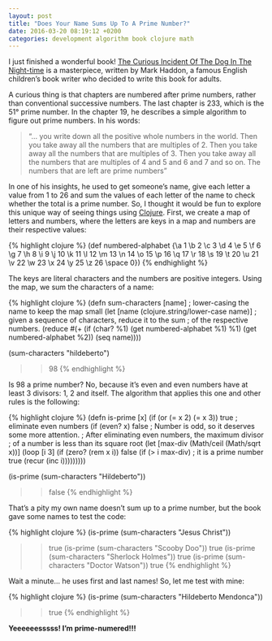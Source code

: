 ```yaml
---
layout: post
title: "Does Your Name Sums Up To A Prime Number?"
date: 2016-03-20 08:19:12 +0200
categories: development algorithm book clojure math
---
```


I just finished a wonderful book! [The Curious Incident Of The Dog In The Night-time](http://www.amazon.com/gp/product/0099470438/ref=as_li_tl?ie=UTF8&amp;camp=1789&amp;creative=9325&amp;creativeASIN=0099470438&amp;linkCode=as2&amp;tag=hildesblog-20&amp;linkId=ULJTKJYZNMOZOIE4) is a masterpiece, written by Mark Haddon, a famous English children’s book writer who decided to write this book for adults.

A curious thing is that chapters are numbered after prime numbers, rather than conventional successive numbers. The last chapter is 233, which is the 51° prime number. In the chapter 19, he describes a simple algorithm to figure out prime numbers. In his words:

> “… you write down all the positive whole numbers in the world. Then you take away all the numbers that are multiples of 2. Then you take away all the numbers that are multiples of 3. Then you take away all the numbers that are multiples of 4 and 5 and 6 and 7 and so on. The numbers that are left are prime numbers”

In one of his insights, he used to get someone’s name, give each letter a value from 1 to 26 and sum the values of each letter of the name to check whether the total is a prime number. So, I thought it would be fun to explore this unique way of seeing things using [Clojure](http://clojure.org). First, we create a map of letters and numbers, where the letters are keys in a map and numbers are their respective values:

{% highlight clojure %}
(def numbered-alphabet {\a 1  \b 2  \c 3  \d 4  \e 5  \f 6
                        \g 7  \h 8  \i 9  \j 10 \k 11 \l 12
                        \m 13 \n 14 \o 15 \p 16 \q 17 \r 18
                        \s 19 \t 20 \u 21 \v 22 \w 23 \x 24
                        \y 25 \z 26 \space 0})
{% endhighlight %}

The keys are literal characters and the numbers are positive integers. Using the map, we sum the characters of a name:

{% highlight clojure %}
(defn sum-characters [name]
  ; lower-casing the name to keep the map small
  (let [name (clojure.string/lower-case name)]
    ; given a sequence of characters, reduce it to the sum
    ; of the respective numbers.
    (reduce #(+ (if (char? %1)
                    (get numbered-alphabet %1)
                    %1)
                (get numbered-alphabet %2))
            (seq name))))

(sum-characters "hildeberto")
>> 98
{% endhighlight %}

Is 98 a prime number? No, because it’s even and even numbers have at least 3 divisors: 1, 2 and itself. The algorithm that applies this one and other rules is the following:

{% highlight clojure %}
(defn is-prime [x]
  (if (or (= x 2) (= x 3))
    true
    ; eliminate even numbers
    (if (even? x)
      false
      ; Number is odd, so it deserves some more attention.
      ; After eliminating even numbers, the maximum divisor
      ; of a number is less than its square root
      (let [max-div (Math/ceil (Math/sqrt x))]
        (loop [i 3]
	  (if (zero? (rem x i))
              false
	      (if (> i max-div)
                  ; it is a prime number
                  true
                  (recur (inc i)))))))))

(is-prime (sum-characters "Hildeberto"))
>> false
{% endhighlight %}

That’s a pity my own name doesn’t sum up to a prime number, but the book gave some names to test the code:

{% highlight clojure %}
(is-prime (sum-characters "Jesus Christ"))
>> true
(is-prime (sum-characters "Scooby Doo"))
>> true
(is-prime (sum-characters "Sherlock Holmes"))
>> true
(is-prime (sum-characters "Doctor Watson"))
>> true
{% endhighlight %}

Wait a minute... he uses first and last names! So, let me test with mine:

{% highlight clojure %}
(is-prime (sum-characters "Hildeberto Mendonca"))
>> true
{% endhighlight %}

**Yeeeeeesssss! I’m prime-numered!!!**
